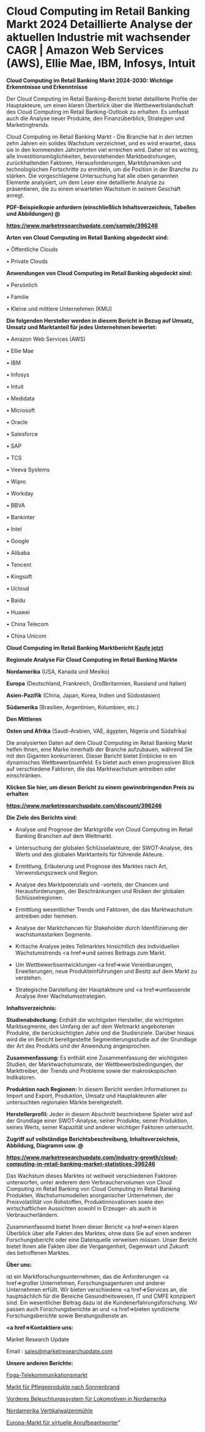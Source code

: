 # Cloud Computing im Retail Banking Markt 2024 Detaillierte Analyse der aktuellen Industrie mit wachsender CAGR | Amazon Web Services (AWS), Ellie Mae, IBM, Infosys, Intuit

<strong>Cloud Computing im Retail Banking Markt 2024-2030: Wichtige Erkenntnisse und Erkenntnisse</strong>

Der Cloud Computing im Retail Banking-Bericht bietet detaillierte Profile der Hauptakteure, um einen klaren Überblick über die Wettbewerbslandschaft des Cloud Computing im Retail Banking-Outlook zu erhalten. Es umfasst auch die Analyse neuer Produkte, den Finanzüberblick, Strategien und Marketingtrends.

Cloud Computing im Retail Banking Markt - Die Branche hat in den letzten zehn Jahren ein solides Wachstum verzeichnet, und es wird erwartet, dass sie in den kommenden Jahrzehnten viel erreichen wird. Daher ist es wichtig, alle Investitionsmöglichkeiten, bevorstehenden Marktbedrohungen, zurückhaltenden Faktoren, Herausforderungen, Marktdynamiken und technologischen Fortschritte zu ermitteln, um die Position in der Branche zu stärken. Die vorgeschlagene Untersuchung hat alle oben genannten Elemente analysiert, um dem Leser eine detaillierte Analyse zu präsentieren, die zu einem erwarteten Wachstum in seinem Geschäft anregt.



<strong><b>PDF-Beispielkopie anfordern (einschließlich Inhaltsverzeichnis, Tabellen und Abbildungen) @ </b></strong>

<strong><a href=https://www.marketresearchupdate.com/sample/396246>

<strong>https://www.marketresearchupdate.com/sample/396246</u></a></strong></strong>



<strong>Arten von Cloud Computing im Retail Banking abgedeckt sind:</strong>

• Öffentliche Clouds

• Private Clouds



<strong>Anwendungen von Cloud Computing im Retail Banking abgedeckt sind:</strong>

• Persönlich

• Familie

• Kleine und mittlere Unternehmen (KMU)



<strong>Die folgenden Hersteller werden in diesem Bericht in Bezug auf Umsatz, Umsatz und Marktanteil für jedes Unternehmen bewertet:</strong>

• Amazon Web Services (AWS)

• Ellie Mae

• IBM

• Infosys

• Intuit

• Medidata

• Microsoft

• Oracle

• Salesforce

• SAP

• TCS

• Veeva Systems

• Wipro

• Workday

• BBVA

• Bankinter

• Intel

• Google

• Alibaba

• Tencent

• Kingsoft

• Ucloud

• Baidu

• Huawei

• China Telecom

• China Unicom



<strong>Cloud Computing im Retail Banking Marktbericht <a href=https://www.marketresearchupdate.com/buynow/396246>Kaufe jetzt</a></strong>



<strong>Regionale Analyse Für Cloud Computing im Retail Banking Märkte</strong>



<strong>Nordamerika</strong> (USA, Kanada und Mexiko)



<strong>Europa</strong> (Deutschland, Frankreich, Großbritannien, Russland und Italien)



<strong>Asien-Pazifik</strong> (China, Japan, Korea, Indien und Südostasien)



<strong>Südamerika</strong> (Brasilien, Argentinien, Kolumbien, etc.)



<strong>Den Mittleren</strong> 

<strong>Osten und Afrika</strong> (Saudi-Arabien, VAE, ägypten, Nigeria und Südafrika)

Die analysierten Daten auf dem Cloud Computing im Retail Banking Markt helfen Ihnen, eine Marke innerhalb der Branche aufzubauen, während Sie mit den Giganten konkurrieren. Dieser Bericht bietet Einblicke in ein dynamisches Wettbewerbsumfeld. Es bietet auch einen progressiven Blick auf verschiedene Faktoren, die das Marktwachstum antreiben oder einschränken.



<strong>Klicken Sie hier, um diesen Bericht zu einem gewinnbringenden Preis zu erhalten
</strong>

<strong><a href=https://www.marketresearchupdate.com/discount/396246>https://www.marketresearchupdate.com/discount/396246</b></u></strong></a>



<strong>Die Ziele des Berichts sind:</strong>

- Analyse und Prognose der Marktgröße von Cloud Computing im Retail Banking Branchen auf dem Weltmarkt.

- Untersuchung der globalen Schlüsselakteure, der SWOT-Analyse, des Werts und des globalen Marktanteils für führende Akteure.

- Ermittlung, Erläuterung und Prognose des Marktes nach Art, Verwendungszweck und Region.

- Analyse des Marktpotenzials und -vorteils, der Chancen und Herausforderungen, der Beschränkungen und Risiken der globalen Schlüsselregionen.

- Ermittlung wesentlicher Trends und Faktoren, die das Marktwachstum antreiben oder hemmen.

- Analyse der Marktchancen für Stakeholder durch Identifizierung der wachstumsstarken Segmente.

- Kritische Analyse jedes Teilmarktes hinsichtlich des individuellen Wachstumstrends <a href=>und</a> seines Beitrags zum Markt.

- Um Wettbewerbsentwicklungen <a href=>wie</a> Vereinbarungen, Erweiterungen, neue Produkteinführungen und Besitz auf dem Markt zu verstehen.

- Strategische Darstellung der Hauptakteure und <a href=>umfas</a>sende Analyse ihrer Wachstumsstrategien.



<strong>Inhaltsverzeichnis:</strong>



<strong>Studienabdeckung:</strong> Enthält die wichtigsten Hersteller, die wichtigsten Marktsegmente, den Umfang der auf dem Weltmarkt angebotenen Produkte, die berücksichtigten Jahre und die Studienziele. Darüber hinaus wird die im Bericht bereitgestellte Segmentierungsstudie auf der Grundlage der Art des Produkts und der Anwendung angesprochen.



<strong>Zusammenfassung:</strong> Es enthält eine Zusammenfassung der wichtigsten Studien, der Marktwachstumsrate, der Wettbewerbsbedingungen, der Markttreiber, der Trends und Probleme sowie der makroskopischen Indikatoren.



<strong>Produktion nach Regionen:</strong> In diesem Bericht werden Informationen zu Import und Export, Produktion, Umsatz und Hauptakteuren aller untersuchten regionalen Märkte bereitgestellt.



<strong>Herstellerprofil:</strong> Jeder in diesem Abschnitt beschriebene Spieler wird auf der Grundlage einer SWOT-Analyse, seiner Produkte, seiner Produktion, seines Werts, seiner Kapazität und anderer wichtiger Faktoren untersucht.



<strong><b>Zugriff auf vollständige Berichtsbeschreibung, Inhaltsverzeichnis, Abbildung, Diagramm usw. @ </b></strong>

<strong><a href=https://www.marketresearchupdate.com/industry-growth/cloud-computing-in-retail-banking-market-statistices-396246>https://www.marketresearchupdate.com/industry-growth/cloud-computing-in-retail-banking-market-statistices-396246</a></strong>

Das Wachstum dieses Marktes ist weltweit verschiedenen Faktoren unterworfen, unter anderem dem Verbrauchervolumen von Cloud Computing im Retail Banking von Cloud Computing im Retail Banking Produkten, Wachstumsmodellen anorganischer Unternehmen, der Preisvolatilität von Rohstoffen, Produktinnovationen sowie den wirtschaftlichen Aussichten sowohl in Erzeuger- als auch in Verbraucherländern.

Zusammenfassend bietet Ihnen dieser Bericht <a href=>einen</a> klaren Überblick über alle Fakten des Marktes, ohne dass Sie auf einen anderen Forschungsbericht oder eine Datenquelle verweisen müssen. Unser Bericht bietet Ihnen alle Fakten über die Vergangenheit, Gegenwart und Zukunft des betroffenen Marktes.



<strong>Über uns:</strong>

 ist ein Marktforschungsunternehmen, das die Anforderungen <a href=>großer</a> Unternehmen, Forschungsagenturen und anderer Unternehmen erfüllt. Wir bieten verschiedene <a href=>Services</a> an, die hauptsächlich für die Bereiche Gesundheitswesen, IT und CMFE konzipiert sind. Ein wesentlicher Beitrag dazu ist die Kundenerfahrungsforschung. Wir passen auch Forschungsberichte an und <a href=>bieten</a> syndizierte Forschungsberichte sowie Beratungsdienste an.



<strong><a href=>Kontaktiere uns:</a></strong>

Market Research Update

Email : sales@marketresearchupdate.com



<strong>Unsere anderen Berichte:</strong>

<a href=https://www.linkedin.com/pulse/fpga-telecom-market-size-growth-set-surge-significantly>Fpga-Telekommunikationsmarkt</a>

<a href=https://www.linkedin.com/pulse/after-sunburn-care-products-market-size-emerging>Markt für Pflegeprodukte nach Sonnenbrand</a>

<a href=https://www.linkedin.com/pulse/north-america-locomotive-front-lighting-system>Vorderes Beleuchtungssystem für Lokomotiven in Nordamerika</a>

<a href=https://www.linkedin.com/pulse/north-america-vertical-roller-mill>Nordamerika Vertikalwalzenmühle</a>

<a href=https://www.linkedin.com/pulse/europe-virtual-answering-solutions-market-n8qmf/>Europa-Markt für virtuelle Anrufbeantworter</a>"
